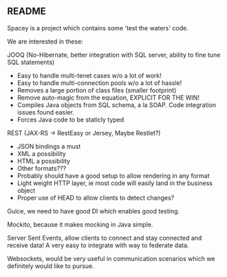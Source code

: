 README
----------

Spacey is a project which contains some 'test the waters' code.

We are interested in these:

JOOQ (No-Hibernate, better integration with SQL server, ability to fine tune SQL statements)
- Easy to handle multi-tenet cases w/o a lot of work!
- Easy to handle multi-connection pools w/o a lot of hassle!
- Removes a large portion of class files (smaller footprint)
- Remove auto-magic from the equation, EXPLICIT FOR THE WIN!
- Compiles Java objects from SQL schema, a la SOAP. Code integration issues found easier.
- Forces Java code to be staticly typed

REST (JAX-RS -> RestEasy or Jersey, Maybe Restlet?)
- JSON bindings a must
- XML a possibility
- HTML a possibility
- Other formats???
- Probably should have a good setup to allow rendering in any format
- Light weight HTTP layer, ie most code will easily land in the business object
- Proper use of HEAD to allow clients to detect changes?

Guice, we need to have good DI which enables good testing.

Mockito, because it makes mocking in Java simple.

Server Sent Events, allow clients to connect and stay connected and receive data! A very easy to integrate with way to federate data.

Websockets, would be very useful in communication scenarios which we definitely would like to pursue.

